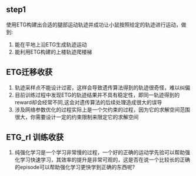## step1

使用ETG构建出合适的腿部运动轨迹并成功让小鼠按照给定的轨迹进行运动，做到:

1. 能在平地上沿ETG生成轨迹运动
2. 能利用ETG构建的上楼轨迹爬楼梯

## ETG迁移收获
1. 轨迹采样点不能设计过密，这样会导致遗传算法得到的轨迹很奇怪，难以纠偏
2. 目前训练过程中发现ETG的轨迹结果并不具有稳定性，即同一轨迹得到的reward却会经常不同,这会对遗传算法的后续处理造成很大的误导
3. 涉及网络参数优化的过程实际上是一个欠约束的过程，因为它的求解空间范围很大，你需要设计一定的约束限制来限定它的求解空间


## ETG_rl 训练收获
1. 纯强化学习是一个学习非常慢的过程，一个好的正确的运动学先验可以帮助强化学习快速学习，其效率的提升是非常可观的，这是否在说一个比较长的正确的episode可以帮助强化学习更快学到正确的东西呢?